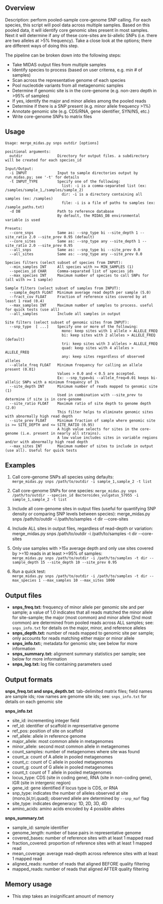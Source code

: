 ## Overview
Description: perform pooled-sample core-genome SNP calling. For each species, this script will pool data across multiple samples. Based on this pooled data, it will identify core genomic sites present in most samples. Next it will determine if any of these core-sites are bi-allelic SNPs (i.e. there are two alleles at >5% frequency). Take a close look at the options; there are different ways of doing this step.


The pipeline can be broken down into the following steps:

  * Take MIDAS output files from multiple samples
  * Identify species to process (based on user criterea, e.g. min # of samples)
  * Scan across the representative genome of each species
  * Pool nucleotide variants from all metagenomic samples 
  * Determine if genomic site is in the core-genome (e.g. non-zero depth in >95% of samples)
  * If yes, identify the major and minor alleles among the pooled reads
  * Determine if there is a SNP present (e.g. minor allele frequency >1%)
  * Annotate genomic site (e.g. CDS/RNA, gene identifier, SYN/NS, etc.)
  * Write core-genome SNPs to matrix files
  
## Usage
```
Usage: merge_midas.py snps outdir [options]

positional arguments:
  outdir                Directory for output files. a subdirectory will be created for each species_id

Input/Output:
  -i INPUT              Input to sample directories output by run_midas.py; see '-t' for details
  -t INPUT_TYPE         Specify one of the following:
                          list: -i is a comma-separated list (ex: /samples/sample_1,/samples/sample_2)
                          dir: -i is a directory containing all samples (ex: /samples)
                          file: -i is a file of paths to samples (ex: /sample_paths.txt)
  -d DB                 Path to reference database
                        By default, the MIDAS_DB environmental variable is used

Presets:
  --core_snps           Same as: --snp_type bi --site_depth 1 --site_ratio 2.0 --site_prev 0.95 (default)
  --core_sites          Same as: --snp_type any --site_depth 1 --site_ratio 2.0 --site_prev 0.95
  --all_snps            Same as: --snp_type bi --site_prev 0.0
  --all_sites           Same as: --snp_type any --site_prev 0.0

Species filters (select subset of species from INPUT):
  --min_samples INT     All species with >= MIN_SAMPLES (1)
  --species_id CHAR     Comma-separated list of species ids
  --max_species INT     Maximum number of species to call SNPs for (all with >= 1 sample)

Sample filters (select subset of samples from INPUT):
  --sample_depth FLOAT  Minimum average read depth per sample (5.0)
  --fract_cov FLOAT     Fraction of reference sites covered by at least 1 read (0.4)
  --max_samples INT     Maximum number of samples to process. useful for quick tests (use all)
  --all_samples         Include all samples in output

Site filters (select subset of genomic sites from INPUT):
  --snp_type  [ ...]    Specify one or more of the following:
                          mono: keep sites with 1 allele > ALLELE_FREQ
                          bi: keep sites with 2 alleles > ALLELE_FREQ (default)
                          tri: keep sites with 3 alleles > ALLELE_FREQ
                          quad: keep sites with 4 alleles > ALLELE_FREQ
                          any: keep sites regardless of observed alleles
  --allele_freq FLOAT   Minimum frequency for calling an allele present (0.01)
                        Values > 0.0 and < 0.5 are accepted.
                        Ex: --snp_type=bi --allele_freq=0.01 keeps bi-allelic SNPs with a minimum frequency of 1%
  --site_depth INT      Minimum number of reads mapped to genomic site (1)
                        Used in combination with --site_prev to determine if site is in core-genome
  --site_ratio FLOAT    Maximum ratio of site depth to genome depth (2.0)
                        This filter helps to eliminate genomic sites with abnormally high read depth
  --site_prev FLOAT     Minimum fraction of sample where genomic site is >= SITE_DEPTH and <= SITE_RATIO (0.95)
                        A high value selects for sites in the core-genome (i.e. present in nearly all strains).
                        A low value includes sites in variable regions and/or with abnormally high read depth
  --max_sites INT       Maximum number of sites to include in output (use all). Useful for quick tests
```
## Examples

1) Call core-genome SNPs all species using defaults:  
`merge_midas.py snps /path/to/outdir -i sample_1,sample_2 -t list`  

2) Call core-genome SNPs for one species:
`merge_midas.py snps /path/to/outdir --species_id Bacteroides_vulgatus_57955 -i sample_1,sample_2 -t list`

3) Include all core-genome sites in output files (useful for quantifying SNP density or comparing SNP levels between species):
merge_midas.py snps /path/to/outdir -i /path/to/samples -t dir --core-sites

4) Include ALL sites in output files, regardless of read-depth or variation:
merge_midas.py snps /path/to/outdir -i /path/to/samples -t dir --core-sites

5) Only use samples with >15x average depth and only use sites covered by >=10 reads in at least >=95% of samples:  
`merge_midas.py snps /path/to/outdir -i /path/to/samples -t dir --sample_depth 15 --site_depth 10 --site_prev 0.95`

6) Run a quick test:  
`merge_midas.py snps /path/to/outdir -i /path/to/samples -t dir --max_species 1 --max_samples 10 --max_sites 1000`

## Output files

* <b>snps_freq.txt:</b> frequency of minor allele per genomic site and per sample; a value of 1.0 indicates that all reads matched the minor allele for site-sample; the major (most common) and minor allele (2nd most common) are determined from pooled reads across ALL samples; see: `snps_info.txt` for details on the major, minor, and reference alleles
* <b>snps_depth.txt:</b> number of reads mapped to genomic site per sample; only accounts for reads matching either major or minor allele
* <b>snps_info.txt:</b>; metadata for genomic site; see below for more information
* <b>snps_summary.txt:</b> alignment summary statistics per sample; see below for more information
* <b>snps_log.txt:</b> log file containing parameters used

## Output formats

<b>snps\_freq.txt and snps\_depth.txt</b>: tab-delimited matrix files; field names are sample ids; row names are genome site ids; see: `snps_info.txt` for details on each genomic site
  
<b>snps_info.txt</b>

  * site_id: incrementing integer field
  * ref_id: identifier of scaffold in representative genome
  * ref_pos: position of site on scaffold
  * ref_allele: allele in reference genome
  * major_allele: most common allele in metagenomes
  * minor_allele: second most common allele in metagenomes
  * count_samples: number of metagenomes where site was found
  * count_a: count of A allele in pooled metagenomes
  * count_c: count of C allele in pooled metagenomes
  * count_g: count of G allele in pooled metagenomes
  * count_t: count of T allele in pooled metagenomes
  * locus_type: CDS (site in coding gene), RNA (site in non-coding gene), IGR (site in intergenic region)
  * gene_id: gene identified if locus type is CDS, or RNA
  * snp_type: indicates the number of alleles observed at site (mono,bi,tri,quad); observed allele are determined by `--snp_maf` flag
  * site_type: indicates degeneracy: 1D, 2D, 3D, 4D
  * amino_acids: amino acids encoded by 4 possible alleles

<b>snps_summary.txt</b>

  * sample_id: sample identifier
  * genome_length: number of base pairs in representative genome
  * covered_bases: number of reference sites with at least 1 mapped read
  * fraction_covered: proportion of reference sites with at least 1 mapped read
  * mean_coverage: average read-depth across reference sites with at least 1 mapped read
  * aligned_reads: number of reads that aligned BEFORE quality filtering
  * mapped_reads: number of reads that aligned AFTER quality filtering

## Memory usage  
* This step takes an insignificant amount of memory
